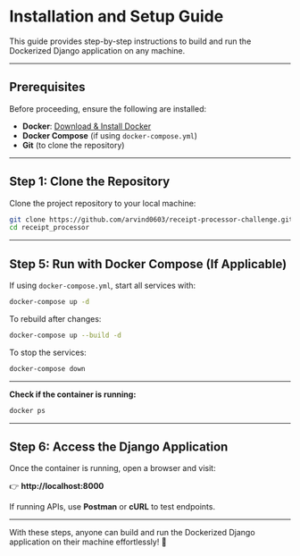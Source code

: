 # Installation and Setup Guide

This guide provides step-by-step instructions to build and run the Dockerized Django application on any machine.

---

## **Prerequisites**
Before proceeding, ensure the following are installed:

- **Docker**: [Download & Install Docker](https://www.docker.com/get-started)
- **Docker Compose** (if using `docker-compose.yml`)
- **Git** (to clone the repository)

---

## **Step 1: Clone the Repository**
Clone the project repository to your local machine:

```sh
git clone https://github.com/arvind0603/receipt-processor-challenge.git
cd receipt_processor
```

---

## **Step 5: Run with Docker Compose (If Applicable)**
If using `docker-compose.yml`, start all services with:

```sh
docker-compose up -d
```

To rebuild after changes:
```sh
docker-compose up --build -d
```

To stop the services:
```sh
docker-compose down
```

---


**Check if the container is running:**
```sh
docker ps
```

---

## **Step 6: Access the Django Application**
Once the container is running, open a browser and visit:

👉 **http://localhost:8000**

If running APIs, use **Postman** or **cURL** to test endpoints.

---

With these steps, anyone can build and run the Dockerized Django application on their machine effortlessly! 🚀

